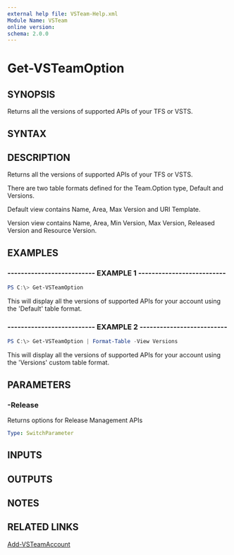 ```yaml
---
external help file: VSTeam-Help.xml
Module Name: VSTeam
online version:
schema: 2.0.0
---
```


# Get-VSTeamOption

## SYNOPSIS

Returns all the versions of supported APIs of your TFS or VSTS.

## SYNTAX

## DESCRIPTION

Returns all the versions of supported APIs of your TFS or VSTS.

There are two table formats defined for the Team.Option type, Default and Versions.

Default view contains Name, Area, Max Version and URI Template.

Version view contains Name, Area, Min Version, Max Version, Released Version and Resource Version.

## EXAMPLES

### -------------------------- EXAMPLE 1 --------------------------

```PowerShell
PS C:\> Get-VSTeamOption
```

This will display all the versions of supported APIs for your account using the 'Default' table format.

### -------------------------- EXAMPLE 2 --------------------------

```PowerShell
PS C:\> Get-VSTeamOption | Format-Table -View Versions
```

This will display all the versions of supported APIs for your account using the 'Versions' custom table format.

## PARAMETERS

### -Release

Returns options for Release Management APIs

```yaml
Type: SwitchParameter
```

## INPUTS

## OUTPUTS

## NOTES

## RELATED LINKS

[Add-VSTeamAccount](Add-VSTeamAccount.md)